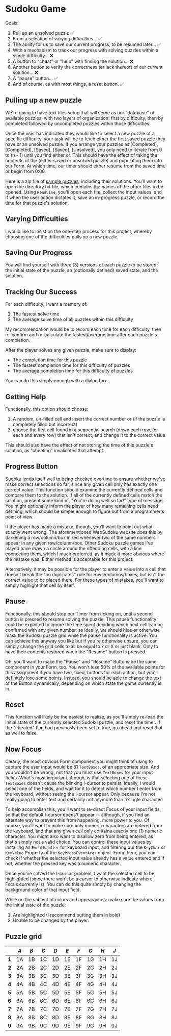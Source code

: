 # Sudoku Game

Goals:
1. Pull up an unsolved puzzle ✅
2. From a selection of varying difficulties... ✅
3. The ability for us to save our current progress, to be resumed later... ✅
4. With a mechanism to track our progress with solving puzzles within a single difficulty... ❌
5. A button to "cheat" or "help" with finding the solution... ❌
6. Another button to verify the correctness (or lack thereof) of our current solution... ❌
7. A "pause" button... ✅
8. And of course, as with most things, a reset button.  ✅

## Pulling up a new puzzle
We're going to have text files setup that will serve as our "database" of available puzzles,
with two layers of organization: first by difficulty, then by completed followed by uncompleted puzzles within those difficulties.

Once the user has indicated they would like to select a new puzzle of a specific difficulty, your task will be to fetch either the first saved puzzle they have or an unsolved puzzle. If you arrange your puzzles as [Completed], [Completed], [Saved], [Saved], [Unsolved], you only need to iterate from 0 to (n - 1) until you find either or. This should have the effect of taking the contents of the (either saved or unsolved puzzle) and populating them into our Form. At which time, our timer should either resume from the saved time or begin from 0:00.

Here is a zip file of [sample puzzles], including their solutions. You'll want to open the directory.txt file, which contains the names of the other files to be opened. Using `ReadLine`, you'll open each file, collect the input values, and if when the user action dictates it, save an in-progress puzzle, or record the time for that puzzle's solution.

## Varying Difficulties
I would like to insist on the one-step process for this project, whereby choosing one of the difficulties pulls up a new puzzle.

## Saving Our Progress
You will find yourself with three (3) versions of each puzzle to be stored: the initial state of the puzzle, an (optionally defined) saved state, and the solution.

## Tracking Our Success
For each difficulty, I want a memory of:
1. The fastest solve time
2. The average solve time of all puzzles within this difficulty

My recommendation would be to record each time for each difficulty, then re-confirm and re-calculate the fastest/average time after each puzzle's completion.

After the player solves any given puzzle, make sure to display:

* The completion time for this puzzle
* The fastest completion time for this difficulty of puzzles
* The average completion time for this difficulty of puzzles

You can do this simply enough with a dialog box.

## Getting Help
Functionally, this option should choose:
1. A random, un-filled cell and insert the correct number or (if the puzzle is completely filled but incorrect)
2. choose the first cell found in a sequential search (down each row, for each and every row) that isn't correct, and change it to the correct value

This should also have the effect of not storing the time of this puzzle's solution, as "cheating" invalidates that attempt.

## Progress Button
Sudoku lends itself well to being checked overtime to ensure whether we've make correct selections so far, since any given cell only has exactly one correct value. This function should examine the currently defined cells and compare them to the solution. If all of the currently defined cells match the solution, present some kind of, "You're doing well so far!" type of message. You might optionally inform the player of how many remaining cells need defining, which should be simple enough to figure out from a programmer's point of view.

If the player has made a mistake, though, you'll want to point out what exactly went wrong. The aforementioned WebSudoku website does this by darkening a row/column/box in red whenever two of the same numbers appear in any given row/column/box. Other Sudoku puzzle games I've played have drawn a circle around the offending cells, with a line connecting them, which I much preferred, as it made it more obvious where the mistake was. Either method is acceptable for this project.

Alternatively, it may be possible for the player to enter a value into a cell that doesn't break the "no duplicates" rule for rows/columns/boxes, but isn't the correct value to be placed there. For these types of mistakes, you'll want to simply highlight that cell by itself.

## Pause
Functionally, this should stop our Timer from ticking on, until a second button is pressed to resume solving the puzzle.
This pause functionality could be exploited to ignore the time spent deciding which next cell can be confirmed with any given number, so ideally, we should hide or otherwise mask the Sudoku puzzle grid while the pause functionality is active. You can achieve this anyway you like but if you're otherwise unsure, you can simply change the grid cells to all be equal to ? or X or just blank. Only to have their contents restored when the "Resume" button is pressed.

Oh, you'll want to make the "Pause" and "Resume" Buttons be the same component in your Form, too. You won't lose 50% of the available points for this assignment if you have two, fixed, buttons for each action, but you'll definitely lose some points. Instead, you should be able to change the text of the Button dynamically, depending on which state the game currently is in.

## Reset
This function will likely be the easiest to realize, as you'll simply re-load the initial state of the currently selected Sudoku puzzle, and reset the timer. If the "cheated" flag had previously been set to true, go ahead and reset that as well to false.

## Now Focus
Clearly, the most obvious Form component you might think of using to capture the user input would be 81 `TextBoxes`, of an appropriate size. And you wouldn't be wrong, not that you must use `TextBoxes` for your input fields. What's most important, though, is that selecting one of these `TextBoxes` doesn't cause the blinking I-cursor to persist. Ideally, I would select one of the fields, and wait for it to detect which number I enter from the keyboard, without seeing the I-cursor appear. Only because I'm not really going to enter text and certainly not anymore than a single character.

To help accomplish this, you'll want to re-direct Focus of your input fields, so that the default I-cursor doens't appear -- although, if you find an alternate way to prevent this from happening, more power to you. Of course, you'll want to make sure only numeric characters are entered from the keyboard, and that any given cell only contains exactly one (1) numeric character. You might also want to disallow zero from being entered, as that's simply not a valid choice. You can control these input values by installing an `EventHandler` for keyboard input, and filtering our the `KeyChar` or `KeyValue` Property of the `KeyPressEventArgs` object. From there, you can check if whether the selected input value already has a value entered and if not, whether the pressed key was a numeric character.

Once you've solved the I-cursor problem, I want the selected cell to be highlighted (since there won't be a cursor to otherwise indicate where Focus currently is). You can do this quite simply by changing the background color of that input field.

While on the subject of colors and appearances: make sure the values from the initial state of the puzzle:
1. Are highlighted (I recommend putting them in bold)
2. Unable to be changed by the player.

## Puzzle grid
|     |*A*|*B*|*C*|*D*|*E*|*F*|*G*|*H*|*J*|
|-----|---|---|---|---|---|---|---|---|---|
|**1**| 1A| 1B| 1C| 1D| 1E| 1F| 1G| 1H| 1J|
|**2**| 2A| 2B| 2C| 2D| 2E| 2F| 2G| 2H| 2J|
|**3**| 3A| 3B| 3C| 3D| 3E| 3F| 3G| 3H| 3J|
|**4**| 4A| 4B| 4C| 4D| 4E| 4F| 4G| 4H| 4J|
|**5**| 5A| 5B| 5C| 5D| 5E| 5F| 5G| 5H| 5J|
|**6**| 6A| 6B| 6C| 6D| 6E| 6F| 6G| 6H| 6J|
|**7**| 7A| 7B| 7C| 7D| 7E| 7F| 7G| 7H| 7J|
|**8**| 8A| 8B| 8C| 8D| 8E| 8F| 8G| 8H| 8J|
|**9**| 9A| 9B| 9C| 9D| 9E| 9F| 9G| 9H| 9J|



[sample puzzles]: https://github.com/joshruge89/Assign5/tree/master/Sudoku/Properties/Resources/puzzles
